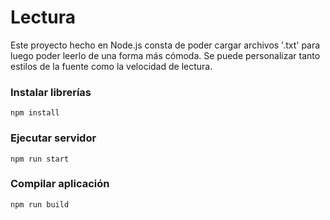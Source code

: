 # Lectura

Este proyecto hecho en Node.js consta de poder cargar archivos '.txt' para luego poder leerlo de una forma más cómoda.
Se puede personalizar tanto estilos de la fuente como la velocidad de lectura.

### Instalar librerías

```
npm install
```

### Ejecutar servidor

```
npm run start
```

### Compilar aplicación

```
npm run build
```
